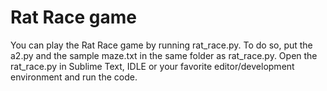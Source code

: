 # Rat Race game

You can play the Rat Race game by running rat_race.py. To do so, put the a2.py and the sample maze.txt in the same folder as rat_race.py. Open the rat_race.py in Sublime Text, IDLE or your favorite editor/development environment and run the code.